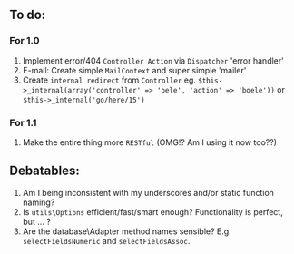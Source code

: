 
To do:
------

### **For 1.0**

1. Implement error/404 `Controller Action` via `Dispatcher` 'error handler'
2. E-mail: Create simple `MailContext` and super simple 'mailer'
3. Create `internal redirect` from `Controller` eg. `$this->_internal(array('controller' => 'oele', 'action' => 'boele'))` or `$this->_internal('go/here/15')`

### **For 1.1**

1. Make the entire thing more `RESTful` (OMG!? Am I using it now too??)


Debatables:
-----------

1. Am I being inconsistent with my underscores and/or static function naming?
3. Is `utils\Options` efficient/fast/smart enough? Functionality is perfect, but ... ?
4. Are the database\Adapter method names sensible? E.g. `selectFieldsNumeric` and `selectFieldsAssoc`.
